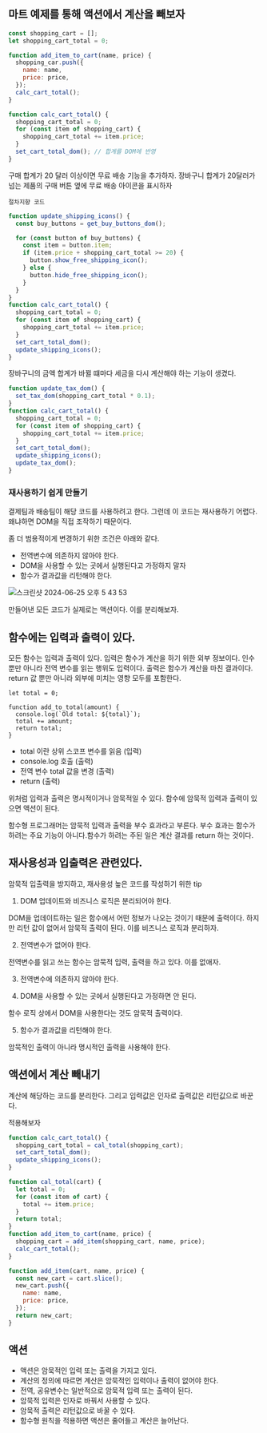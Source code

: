 ## 마트 예제를 통해 액션에서 계산을 빼보자

```javascript
const shopping_cart = [];
let shopping_cart_total = 0;

function add_item_to_cart(name, price) {
  shopping_car.push({
    name: name,
    price: price,
  });
  calc_cart_total();
}

function calc_cart_total() {
  shopping_cart_total = 0;
  for (const item of shopping_cart) {
    shopping_cart_total += item.price;
  }
  set_cart_total_dom(); // 합계를 DOM에 반영
}
```

구매 합계가 20 달러 이상이면 무료 배송 기능을 추가하자. 장바구니 합계가 20달러가 넘는 제품의 구매 버튼 옆에 무료 배송 아이콘을 표시하자

`절차지향 코드`

```javascript
function update_shipping_icons() {
  const buy_buttons = get_buy_buttons_dom();

  for (const button of buy_buttons) {
    const item = button.item;
    if (item.price + shopping_cart_total >= 20) {
      button.show_free_shipping_icon();
    } else {
      button.hide_free_shipping_icon();
    }
  }
}
function calc_cart_total() {
  shopping_cart_total = 0;
  for (const item of shopping_cart) {
    shopping_cart_total += item.price;
  }
  set_cart_total_dom();
  update_shipping_icons();
}
```

장바구니의 금액 합계가 바뀔 떄마다 세금을 다시 계산해야 하는 기능이 생겼다.

```javascript
function update_tax_dom() {
  set_tax_dom(shopping_cart_total * 0.1);
}
function calc_cart_total() {
  shopping_cart_total = 0;
  for (const item of shopping_cart) {
    shopping_cart_total += item.price;
  }
  set_cart_total_dom();
  update_shipping_icons();
  update_tax_dom();
}
```

### 재사용하기 쉽게 만들기

결제팀과 배송팀이 해당 코드를 사용하려고 한다. 그런데 이 코드는 재사용하기 어렵다. 왜냐하면 DOM을 직접 조작하기 때문이다.

좀 더 범용적이게 변경하기 위한 조건은 아래와 같다.

- 전역변수에 의존하지 않아야 한다.
- DOM을 사용할 수 있는 곳에서 실행된다고 가정하지 말자
- 함수가 결과값을 리턴해야 한다.

![스크린샷 2024-06-25 오후 5 43 53](https://gist.github.com/assets/78193416/96f88b72-87ea-46ad-8b10-4d5d7aab0b0e)

만들어낸 모든 코드가 실제로는 액션이다. 이를 분리해보자.

## 함수에는 입력과 출력이 있다.

모든 함수는 입력과 출력이 있다. 입력은 함수가 계산을 하기 위한 외부 정보이다. 인수 뿐만 아니라 전역 변수를 읽는 행위도 입력이다. 출력은 함수가 계산을 마친 결과이다. return 값 뿐만 아니라 외부에 미치는 영향 모두를 포함한다.

```tsx
let total = 0;

function add_to_total(amount) {
  console.log(`Old total: ${total}`);
  total += amount;
  return total;
}
```

- total 이란 상위 스코프 변수를 읽음 (입력)
- console.log 호출 (출력)
- 전역 변수 total 값을 변경 (출력)
- return (출력)

위처럼 입력과 출력은 명시적이거나 암묵적일 수 있다.
함수에 암묵적 입력과 출력이 있으면 액션이 된다.

함수형 프로그래머는 암묵적 입력과 출력을 부수 효과라고 부른다. 부수 효과는 함수가 하려는 주요 기능이 아니다.함수가 하려는 주된 일은 계산 결과를 return 하는 것이다.

## 재사용성과 입출력은 관련있다.

암묵적 입출력을 방지하고, 재사용성 높은 코드를 작성하기 위한 tip

1. DOM 업데이트와 비즈니스 로직은 분리되어야 한다.

DOM을 업데이트하는 일은 함수에서 어떤 정보가 나오는 것이기 때문에 출력이다. 하지만 리턴 값이 없어서 암묵적 출력이 된다. 이를 비즈니스 로직과 분리하자.

2. 전역변수가 없어야 한다.

전역변수를 읽고 쓰는 함수는 암묵적 입력, 출력을 하고 있다. 이를 없애자.

3. 전역변수에 의존하지 않아야 한다.

4. DOM을 사용할 수 있는 곳에서 실행된다고 가정하면 안 된다.

함수 로직 상에서 DOM을 사용한다는 것도 암묵적 출력이다.

5. 함수가 결과값을 리턴해야 한다.

암묵적인 출력이 아니라 명시적인 출력을 사용해야 한다.

## 액션에서 계산 빼내기

계산에 해당하는 코드를 분리한다. 그리고 입력값은 인자로 출력값은 리턴값으로 바꾼다.

적용해보자

```javascript
function calc_cart_total() {
  shopping_cart_total = cal_total(shopping_cart);
  set_cart_total_dom();
  update_shipping_icons();
}

function cal_total(cart) {
  let total = 0;
  for (const item of cart) {
    total += item.price;
  }
  return total;
}
function add_item_to_cart(name, price) {
  shopping_cart = add_item(shopping_cart, name, price);
  calc_cart_total();
}

function add_item(cart, name, price) {
  const new_cart = cart.slice();
  new_cart.push({
    name: name,
    price: price,
  });
  return new_cart;
}
```

## 액션

- 액션은 암묵적인 입력 또는 출력을 가지고 있다.
- 계산의 정의에 따르면 계산은 암묵적인 입력이나 출력이 없어야 한다.
- 전역, 공유변수는 일반적으로 암묵적 입력 또는 출력이 된다.
- 암묵적 입력은 인자로 바꿔서 사용할 수 있다.
- 암묵적 출력은 리턴값으로 바꿀 수 있다.
- 함수형 원칙을 적용하면 액션은 줄어들고 계산은 늘어난다.
